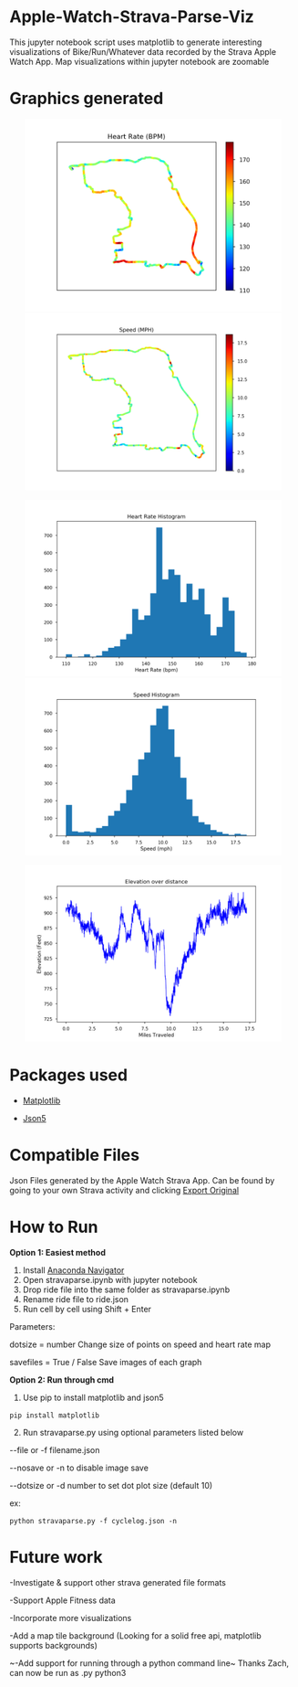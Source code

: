
# Apple-Watch-Strava-Parse-Viz
This jupyter notebook script uses matplotlib to generate interesting visualizations of Bike/Run/Whatever data recorded by the Strava Apple Watch App. Map visualizations within jupyter notebook are zoomable 

# Graphics generated
<p align="center">
  <img src="images/hr.png" width="450" title="Interactive Heart Rate Map">
  <img src="images/speed.png" width="450" title="Interactive Speed Map">
</p>
<p align="center">
  <img src="images/hrhist.png" width="450" title="Heart rate Histogram">
  <img src="images/speedhist.png" width="450" title="Speed Histogram">
</p>


<p align="center">
  <img src="images/ele.png" width="450" title="elevation change over distance">
</p>


# Packages used

- [Matplotlib](https://matplotlib.org/)

- [Json5](https://json5.org/)

# Compatible Files

Json Files generated by the Apple Watch Strava App. Can be found by going to your own Strava activity and clicking [Export Original](images/howto.PNG)

# How to Run

<b> Option 1: Easiest method </b>

1. Install [Anaconda Navigator](https://docs.anaconda.com/anaconda/navigator/install/)
2. Open stravaparse.ipynb with jupyter notebook
3. Drop ride file into the same folder as stravaparse.ipynb
4. Rename ride file to ride.json
5. Run cell by cell using Shift + Enter

Parameters: 

dotsize = number  Change size of points on speed and heart rate map

savefiles = True / False Save images of each graph

<b> Option 2: Run through cmd </b>

1. Use pip to install matplotlib and json5

```
pip install matplotlib
```

2. Run stravaparse.py using optional parameters listed below

--file or -f filename.json

--nosave or -n to disable image save

--dotsize or -d number to set dot plot size (default 10)

ex:
```
python stravaparse.py -f cyclelog.json -n
```

# Future work

-Investigate & support other strava generated file formats 

-Support Apple Fitness data

-Incorporate more visualizations 

-Add a map tile background (Looking for a solid free api, matplotlib supports backgrounds)

~-Add support for running through a python command line~ 
 Thanks Zach, can now be run as .py python3
